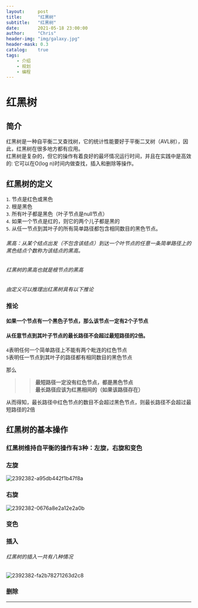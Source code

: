 ```yaml
---
layout:     post
title:      "红黑树"
subtitle:   "红黑树"
date:       2021-05-18 23:00:00
author:     "Chris"
header-img: "img/galaxy.jpg"
header-mask: 0.3
catalog:    true
tags:
    - 介绍
    - 规划
    - 编程
---
```


# 红黑树

## 简介
红黑树是一种自平衡二叉查找树，它的统计性能要好于平衡二叉树（AVL树），因此，红黑树在很多地方都有应用。  
红黑树是复杂的，但它的操作有着良好的最坏情况运行时间，并且在实践中是高效的: 它可以在O(log n)时间内做查找，插入和删除等操作。

## 红黑树的定义

`1`. 节点是红色或黑色  
`2`. 根是黑色  
`3`. 所有叶子都是黑色（叶子节点是null节点）  
`4`. 如果一个节点是红的，则它的两个儿子都是黑的  
`5`. 从任一节点到其叶子的所有简单路径都包含相同数目的黑色节点。  

###### 黑高：从某个结点出发（不包含该结点）到达一个叶节点的任意一条简单路径上的黑色结点个数称为该结点的黑高。

###### 红黑树的黑高也就是根节点的黑高

*由定义可以推理出红黑树具有以下推论*

### 推论

#### 如果一个节点有一个黑色子节点，那么该节点一定有2个子节点

#### 从任意节点到其叶子节点的最长路径不会超过最短路径的2倍。

`4`表明任何一个简单路径上不能有两个毗连的红色节点  
`5`表明任一节点到其叶子的路径都有相同数目的黑色节点  

那么
>>**最短路径一定没有红色节点，都是黑色节点**  
>>**最长路径应该为红黑相间的（如果该路径存在）**  

从而得知，最长路径中红色节点的数目不会超过黑色节点，则最长路径不会超过最短路径的2倍  



## 红黑树的基本操作

### 红黑树维持自平衡的操作有3种：左旋，右旋和变色



### 左旋

![2392382-a95db442f1b47f8a](/Users/messi/Downloads/2392382-a95db442f1b47f8a.png)

### 右旋

![2392382-0676a8e2a12e2a0b](/Users/messi/Downloads/2392382-0676a8e2a12e2a0b.png)

### 变色

### 插入

###### 红黑树的插入一共有八种情况

![2392382-fa2b78271263d2c8](/Users/messi/Downloads/2392382-fa2b78271263d2c8.png)

### 删除



****************************************
